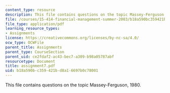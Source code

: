 ```yaml
---
content_type: resource
description: This file contains questions on the topic Massey-Ferguson, 1980.
file: /courses/15-414-financial-management-summer-2003/b18a590bc359421bd8a16697b0c78001_assignment7.pdf
file_type: application/pdf
learning_resource_types:
- Assignments
license: https://creativecommons.org/licenses/by-nc-sa/4.0/
ocw_type: OCWFile
parent_title: Assignments
parent_type: CourseSection
parent_uid: ce2fdaf2-ac43-bec7-a309-b98a05787abf
resourcetype: Document
title: assignment7.pdf
uid: b18a590b-c359-421b-d8a1-6697b0c78001
---
```

This file contains questions on the topic Massey-Ferguson, 1980.